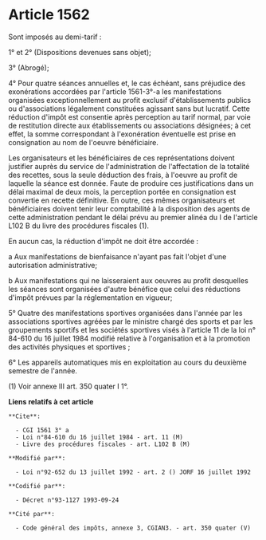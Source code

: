 # Article 1562

Sont imposés au demi-tarif :

1° et 2° (Dispositions devenues sans objet);

3° (Abrogé); 

4° Pour quatre séances annuelles et, le cas échéant, sans préjudice des exonérations accordées par l'article 1561-3°-a les
manifestations organisées exceptionnellement au profit exclusif d'établissements publics ou d'associations légalement
constituées agissant sans but lucratif. Cette réduction d'impôt est consentie après perception au tarif normal, par voie de
restitution directe aux établissements ou associations désignées; à cet effet, la somme correspondant à l'exonération
éventuelle est prise en consignation au nom de l'oeuvre bénéficiaire. 

Les organisateurs et les bénéficiaires de ces représentations doivent justifier auprès du service de l'administration de
l'affectation de la totalité des recettes, sous la seule déduction des frais, à l'oeuvre au profit de laquelle la séance est
donnée. Faute de produire ces justifications dans un délai maximal de deux mois, la perception portée en consignation est
convertie en recette définitive. En outre, ces mêmes organisateurs et bénéficiaires doivent tenir leur comptabilité à la
disposition des agents de cette administration pendant le délai prévu au premier alinéa du I de l'article L102 B du livre des
procédures fiscales (1).

En aucun cas, la réduction d'impôt ne doit être accordée :

a Aux manifestations de bienfaisance n'ayant pas fait l'objet d'une autorisation administrative; 

b Aux manifestations qui ne laisseraient aux oeuvres au profit desquelles les séances sont organisées d'autre bénéfice que
celui des réductions d'impôt prévues par la réglementation en vigueur; 

5° Quatre des manifestations sportives organisées dans l'année par les associations sportives agréées par le ministre chargé
des sports et par les groupements sportifs et les sociétés sportives visés à l'article 11 de la loi n° 84-610 du 16 juillet
1984 modifié relative à l'organisation et à la promotion des activités physiques et sportives ; 

6° Les appareils automatiques mis en exploitation au cours du deuxième semestre de l'année.

(1) Voir annexe III art. 350 quater I 1°.

**Liens relatifs à cet article**

	**Cite**:

	  - CGI 1561 3° a
	  - Loi n°84-610 du 16 juillet 1984 - art. 11 (M)
	  - Livre des procédures fiscales - art. L102 B (M)

	**Modifié par**:

	  - Loi n°92-652 du 13 juillet 1992 - art. 2 () JORF 16 juillet 1992

	**Codifié par**:

	  - Décret n°93-1127 1993-09-24

	**Cité par**:

	  - Code général des impôts, annexe 3, CGIAN3. - art. 350 quater (V)
